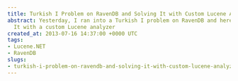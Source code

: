```yaml
---
title: Turkish I Problem on RavenDB and Solving It with Custom Lucene Analyzers
abstract: Yesterday, I ran into a Turkish I problem on RavenDB and here is how I solved
  It with a custom Lucene analyzer
created_at: 2013-07-16 14:37:00 +0000 UTC
tags:
- Lucene.NET
- RavenDB
slugs:
- turkish-i-problem-on-ravendb-and-solving-it-with-custom-lucene-analyzers
---
```

